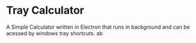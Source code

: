 # Tray Calculator

A Simple Calculator written in Electron that runs in background and can be acessed by windows tray shortcuts.
ab